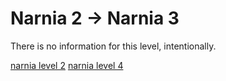 <h1>Narnia 2 &#x2192; Narnia 3 </h1>

<p>There is no information for this level, intentionally.</p>

[narnia level 2](2.md)
[narnia level 4](4.md)
